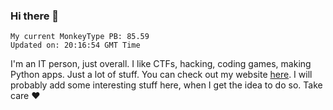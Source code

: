 ### Hi there 👋
<!-- PB START -->
```
My current MonkeyType PB: 85.59
Updated on: 20:16:54 GMT Time
```
<!-- PB END -->
I'm an IT person, just overall. I like CTFs, hacking, coding games, making Python apps. Just a lot of stuff.
You can check out my website [here](https://skill3472.github.io/).
I will probably add some interesting stuff here, when I get the idea to do so. Take care ❤️

